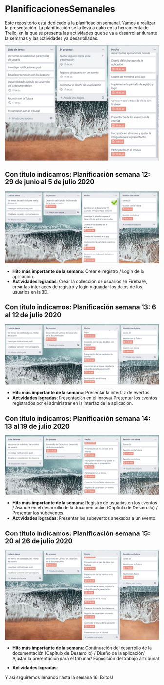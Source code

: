 # PlanificacionesSemanales
Este repositorio está dedicado a la planificación semanal. Vamos a realizar la presentación.
La planificación se la lleva a cabo en la herramienta de Trello, en la que se presenta las actividades que se va a desarrollar durante la semanas y las actividades ya desarrolladas.

![](https://github.com/Practicum42-MP-20201/actividad6-ketorres10/blob/master/Planificaci%C3%B3nTT.JPG)
## Con título indicamos: Planificación semana 12: 29 de junio al 5 de julio 2020
![](https://github.com/Practicum42-MP-20201/actividad6-ketorres10/blob/master/Semana-12.JPG)
* **Hito más importante de la semana**:  Crear el registro / Login de la aplicación
* **Actividades logradas**:  Crear la collección de usuarios en  Firebase, crear las interfaces de registro y login y guardar los datos de los usuarios en la BD.

## Con título indicamos: Planificación semana 13: 6 al 12 de julio 2020
![](https://github.com/Practicum42-MP-20201/actividad6-ketorres10/blob/master/Semana-13.JPG)
* **Hito más importante de la semana**: Presentar la interfaz de eventos.
* **Actividades logradas**: Presentación en el Innova/ Presentar los eventos registrados por el administrar en la interfaz de la aplicación.

## Con título indicamos: Planificación semana 14: 13 al 19 de julio 2020
![](https://github.com/Practicum42-MP-20201/actividad6-ketorres10/blob/master/Semana-14.JPG)
* **Hito más importante de la semana**: Registro de usuarios en los eventos / Avance en el desarrollo de la documentación (Capítulo de Desarrollo) / Presentar los subeventos.
* **Actividades logradas**: Presentar los subeventos anexados a un evento.

## Con título indicamos: Planificación semana 15: 20 al 26 de julio 2020
![](https://github.com/Practicum42-MP-20201/actividad6-ketorres10/blob/master/Semana-15.JPG)
* **Hito más importante de la semana**: Continuación del desarrollo de la documentación (Capítulo de Desarrollo) / Diseño de la aplicación/ Ajustar la presentación para el tribunar/ Exposición del trabajo al tribunal

* **Actividades logradas**: 

Y así seguiremos llenando hasta la semana 16.
Exitos! 
